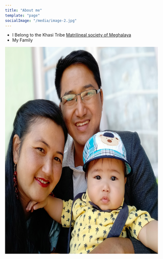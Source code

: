 ```yaml
---
title: "About me"
template: "page"
socialImage: "/media/image-2.jpg"
---
```


<style>
  
    #theImage {
     
        height: 600;
    }
    #container {
        
       height: '100%',
        margin: 0 auto;
    }
}
 
</style>


- I Belong to the Khasi Tribe [Matrilineal society of Meghalaya](https://en.wikipedia.org/wiki/Matrilineal_society_of_Meghalaya)
- My Family



 ![Alt text](/family.jpg)



